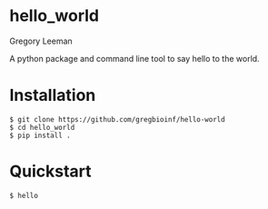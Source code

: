 hello\_world
================
Gregory Leeman

A python package and command line tool to say hello to the world.

# Installation

    $ git clone https://github.com/gregbioinf/hello-world
    $ cd hello_world
    $ pip install .

# Quickstart

    $ hello

